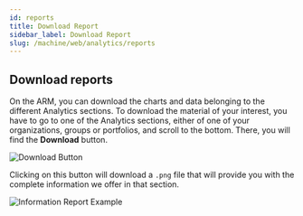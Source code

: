 ```yaml
---
id: reports
title: Download Report
sidebar_label: Download Report
slug: /machine/web/analytics/reports
---
```


## Download reports

On the ARM,
you can download the charts
and data belonging to the
different Analytics sections.
To download the material
of your interest,
you have to go to one of
the Analytics sections,
either of one of your
organizations,
groups or portfolios,
and scroll to the bottom.
There,
you will find the
**Download** button.

![Download Button](https://res.cloudinary.com/fluid-attacks/image/upload/v1664990254/docs/web/analytics/reports/download.png)

Clicking on this button
will download a `.png` file
that will provide you
with the complete information
we offer in that section.

![Information Report Example](https://res.cloudinary.com/fluid-attacks/image/upload/v1665510093/docs/web/analytics/reports/download_report.png)
